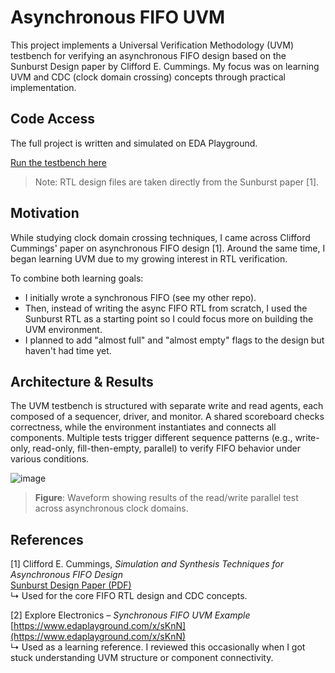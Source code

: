 # Asynchronous FIFO UVM

This project implements a Universal Verification Methodology (UVM) testbench for verifying an asynchronous FIFO design based on the Sunburst Design paper by Clifford E. Cummings. My focus was on learning UVM and CDC (clock domain crossing) concepts through practical implementation.

## Code Access
The full project is written and simulated on EDA Playground.

[Run the testbench here](https://edaplayground.com/x/YdkP)

> Note: RTL design files are taken directly from the Sunburst paper [1].

## Motivation

While studying clock domain crossing techniques, I came across Clifford Cummings' paper on asynchronous FIFO design [1]. Around the same time, I began learning UVM due to my growing interest in RTL verification.

To combine both learning goals:
* I initially wrote a synchronous FIFO (see my other repo).
* Then, instead of writing the async FIFO RTL from scratch, I used the Sunburst RTL as a starting point so I could focus more on building the UVM environment.
* I planned to add "almost full" and "almost empty" flags to the design but haven't had time yet.

## Architecture & Results
The UVM testbench is structured with separate write and read agents, each composed of a sequencer, driver, and monitor. A shared scoreboard checks correctness, while the environment instantiates and connects all components. Multiple tests trigger different sequence patterns (e.g., write-only, read-only, fill-then-empty, parallel) to verify FIFO behavior under various conditions.

![image](https://github.com/user-attachments/assets/c1210b14-921d-4bda-b5e9-edd69dcdb23f)
> **Figure**: Waveform showing results of the read/write parallel test across asynchronous clock domains.

## References

[1] Clifford E. Cummings, *Simulation and Synthesis Techniques for Asynchronous FIFO Design*  
    [Sunburst Design Paper (PDF)](http://www.sunburst-design.com/papers/CummingsSNUG2002SJ_FIFO1.pdf)  
↳ Used for the core FIFO RTL design and CDC concepts.

[2] Explore Electronics – *Synchronous FIFO UVM Example*  
    [https://www.edaplayground.com/x/sKnN](https://www.edaplayground.com/x/sKnN)  
↳ Used  as a learning reference. I reviewed this occasionally when I got stuck understanding UVM structure or component connectivity.


